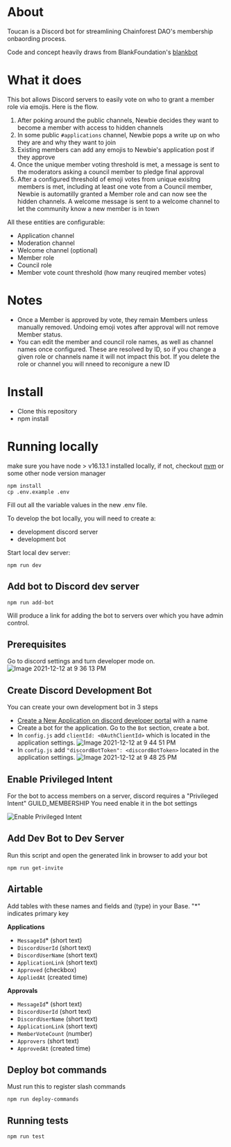 # About

Toucan is a Discord bot for streamlining Chainforest DAO's membership onbaording process.

Code and concept heavily draws from BlankFoundation's [blankbot](https://github.com/BlankFoundation/blankbot)

# What it does

This bot allows Discord servers to easily vote on who to grant a member role via emojis. Here is the flow.

1. After poking around the public channels, Newbie decides they want to become a member with access to hidden channels
1. In some public `#applications` channel, Newbie pops a write up on who they are and why they want to join
1. Existing members can add any emojis to Newbie's application post if they approve
1. Once the unique member voting threshold is met, a message is sent to the moderators asking a council member to pledge final approval
1. After a configured threshold of emoji votes from unique exisitng members is met, including at least one vote from a Council member, Newbie is automatilly granted a Member role and can now see the hidden channels. A welcome message is sent to a welcome channel to let the community know a new member is in town

All these entities are configurable:

- Application channel
- Moderation channel
- Welcome channel (optional)
- Member role
- Council role
- Member vote count threshold (how many reuqired member votes)

# Notes

- Once a Member is approved by vote, they remain Members unless manually removed. Undoing emoji votes after approval will not remove Member status.
- You can edit the member and council role names, as well as channel names once configured. These are resolved by ID, so if you change a given role or channels name it will not impact this bot. If you delete the role or channel you will nneed to reconigure a new ID

# Install

- Clone this repository
- npm install

# Running locally

make sure you have node > v16.13.1 installed locally, if not, checkout [nvm](https://github.com/nvm-sh/nvm) or some other node version manager

```
npm install
cp .env.example .env
```

Fill out all the variable values in the new .env file.

To develop the bot locally, you will need to create a:

- development discord server
- development bot

Start local dev server:

```
npm run dev
```

## Add bot to Discord dev server

`npm run add-bot`

Will produce a link for adding the bot to servers over which you have admin control.

## Prerequisites

Go to discord settings and turn developer mode on.
![Image 2021-12-12 at 9 36 13 PM](https://user-images.githubusercontent.com/2502947/145743785-75957609-0f12-43e0-b9b2-b7d2c838a9f2.jpg)

## Create Discord Development Bot

You can create your own development bot in 3 steps

- [Create a New Application on discord developer portal](https://discord.com/developers/applications) with a name
- Create a bot for the application. Go to the `Bot` section, create a bot.
- In `config.js` add `clientId: <0AuthClientId>` which is located in the application settings.
  ![Image 2021-12-12 at 9 44 51 PM](https://user-images.githubusercontent.com/2502947/145744475-a9d71ac9-f0f6-4667-94c9-304b585e4fdf.jpg)
- In `config.js` add `"discordBotToken": <discordBotToken>` located in the application settings.
  ![Image 2021-12-12 at 9 48 25 PM](https://user-images.githubusercontent.com/2502947/145744771-ac3e62cb-e4f3-4604-b6e4-322fad977716.jpg)

## Enable Privileged Intent

For the bot to access members on a server, discord requires a "Privileged Intent" GUILD_MEMBERSHIP
You need enable it in the bot settings

![Enable Privileged Intent](docs/img/EnablePrivilegedIntent.gif)

## Add Dev Bot to Dev Server

Run this script and open the generated link in browser to add your bot

```
npm run get-invite
```

## Airtable

Add tables with these names and fields and (type) in your Base. "\*" indicates primary key

**Applications**

- `MessageId`\* (short text)
- `DiscordUserId` (short text)
- `DiscordUserName` (short text)
- `ApplicationLink` (short text)
- `Approved` (checkbox)
- `AppliedAt` (created time)

**Approvals**

- `MessageId`\* (short text)
- `DiscordUserId` (short text)
- `DiscordUserName` (short text)
- `ApplicationLink` (short text)
- `MemberVoteCount` (number)
- `Approvers` (short text)
- `ApprovedAt` (created time)

## Deploy bot commands

Must run this to register slash commands

`npm run deploy-commands`

## Running tests

`npm run test`
